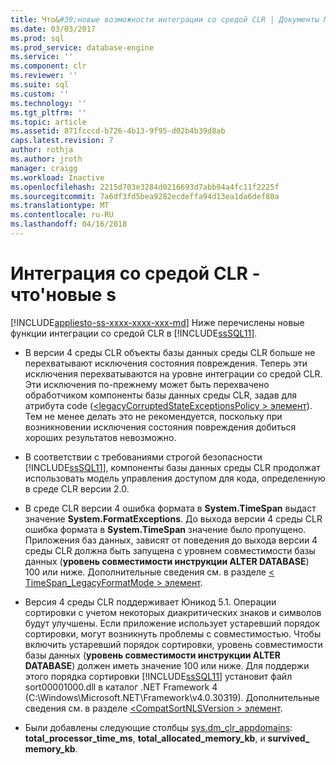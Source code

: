 ```yaml
---
title: Что&#39;новые возможности интеграции со средой CLR | Документы Microsoft
ms.date: 03/03/2017
ms.prod: sql
ms.prod_service: database-engine
ms.service: ''
ms.component: clr
ms.reviewer: ''
ms.suite: sql
ms.custom: ''
ms.technology: ''
ms.tgt_pltfrm: ''
ms.topic: article
ms.assetid: 871fcccd-b726-4b13-9f95-d02b4b39d8ab
caps.latest.revision: 7
author: rothja
ms.author: jroth
manager: craigg
ms.workload: Inactive
ms.openlocfilehash: 2215d703e3284d0216693d7abb94a4fc11f2225f
ms.sourcegitcommit: 7a6df3fd5bea9282ecdeffa94d13ea1da6def80a
ms.translationtype: MT
ms.contentlocale: ru-RU
ms.lasthandoff: 04/16/2018
---
```

# <a name="clr-integration---what39s-new"></a>Интеграция со средой CLR - что&#39;новые s
[!INCLUDE[appliesto-ss-xxxx-xxxx-xxx-md](../../includes/appliesto-ss-xxxx-xxxx-xxx-md.md)]
  Ниже перечислены новые функции интеграции со средой CLR в [!INCLUDE[ssSQL11](../../includes/sssql11-md.md)].  
  
-   В версии 4 среды CLR объекты базы данных среды CLR больше не перехватывают исключения состояния повреждения. Теперь эти исключения перехватываются на уровне интеграции со средой CLR. Эти исключения по-прежнему может быть перехвачено обработчиком компоненты базы данных среды CLR, задав для атрибута code ([\<legacyCorruptedStateExceptionsPolicy > элемент](http://go.microsoft.com/fwlink/?LinkId=204954)). Тем не менее делать это не рекомендуется, поскольку при возникновении исключения состояния повреждения добиться хороших результатов невозможно.  
  
-   В соответствии с требованиями строгой безопасности [!INCLUDE[ssSQL11](../../includes/sssql11-md.md)], компоненты базы данных среды CLR продолжат использовать модель управления доступом для кода, определенную в среде CLR версии 2.0.  
  
-   В среде CLR версии 4 ошибка формата в **System.TimeSpan** выдаст значение **System.FormatExceptions**. До выхода версии 4 среды CLR ошибка формата в **System.TimeSpan** значение было пропущено. Приложения баз данных, зависят от поведения до выхода версии 4 среды CLR должна быть запущена с уровнем совместимости базы данных (**уровень совместимости инструкции ALTER DATABASE**) 100 или ниже. Дополнительные сведения см. в разделе [< TimeSpan_LegacyFormatMode > элемент](http://go.microsoft.com/fwlink/?LinkId=205109).  
  
-   Версия 4 среды CLR поддерживает Юникод 5.1. Операции сортировки с учетом некоторых диакритических знаков и символов будут улучшены. Если приложение использует устаревший порядок сортировки, могут возникнуть проблемы с совместимостью. Чтобы включить устаревший порядок сортировки, уровень совместимости базы данных (**уровень совместимости инструкции ALTER DATABASE**) должен иметь значение 100 или ниже. Для поддержи этого порядка сортировки [!INCLUDE[ssSQL11](../../includes/sssql11-md.md)] установит файл sort00001000.dll в каталог .NET Framework 4 (C:\Windows\Microsoft.NET\Framework\v4.0.30319). Дополнительные сведения см. в разделе [ \<CompatSortNLSVersion > элемент](http://go.microsoft.com/fwlink/?LinkId=205110).  
  
-   Были добавлены следующие столбцы [sys.dm_clr_appdomains](../../relational-databases/system-dynamic-management-views/sys-dm-clr-appdomains-transact-sql.md): **total_processor_time_ms**, **total_allocated_memory_kb**, и **survived_ memory_kb**.  
  
  
